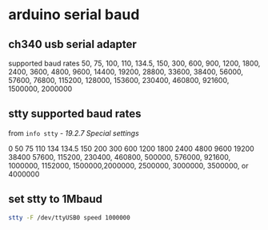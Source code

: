 # arduino serial baud

## ch340 usb serial adapter

supported baud rates 50, 75, 100, 110, 134.5, 150, 300, 600, 900, 1200, 1800, 2400, 3600, 4800, 9600, 14400, 19200, 28800, 33600, 38400, 56000, 57600, 76800, 115200, 128000, 153600, 230400, 460800, 921600, 1500000, 2000000

## stty supported baud rates

from `info stty` - *19.2.7 Special settings*

0 50 75 110 134 134.5 150 200 300 600 1200 1800 2400 4800 9600 19200 38400
57600, 115200, 230400, 460800, 500000, 576000, 921600, 1000000, 1152000, 1500000,2000000, 2500000, 3000000, 3500000, or 4000000

## set stty to 1Mbaud

```sh
stty -F /dev/ttyUSB0 speed 1000000
```
